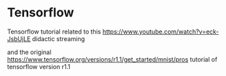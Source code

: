 # Tensorflow
Tensorflow tutorial related to this https://www.youtube.com/watch?v=eck-JsbUjLE didactic streaming

and the original https://www.tensorflow.org/versions/r1.1/get_started/mnist/pros tutorial of tensorflow version r1.1
